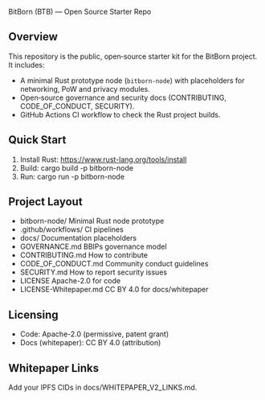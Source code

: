 BitBorn (BTB) — Open Source Starter Repo

Overview
--------
This repository is the public, open‑source starter kit for the BitBorn project.
It includes:
- A minimal Rust prototype node (`bitborn-node`) with placeholders for networking, PoW and privacy modules.
- Open‑source governance and security docs (CONTRIBUTING, CODE_OF_CONDUCT, SECURITY).
- GitHub Actions CI workflow to check the Rust project builds.

Quick Start
-----------
1) Install Rust: https://www.rust-lang.org/tools/install
2) Build:
   cargo build -p bitborn-node
3) Run:
   cargo run -p bitborn-node

Project Layout
--------------
- bitborn-node/          Minimal Rust node prototype
- .github/workflows/     CI pipelines
- docs/                  Documentation placeholders
- GOVERNANCE.md          BBIPs governance model
- CONTRIBUTING.md        How to contribute
- CODE_OF_CONDUCT.md     Community conduct guidelines
- SECURITY.md            How to report security issues
- LICENSE                Apache-2.0 for code
- LICENSE-Whitepaper.md  CC BY 4.0 for docs/whitepaper

Licensing
---------
- Code: Apache-2.0 (permissive, patent grant)
- Docs (whitepaper): CC BY 4.0 (attribution)

Whitepaper Links
----------------
Add your IPFS CIDs in docs/WHITEPAPER_V2_LINKS.md.
